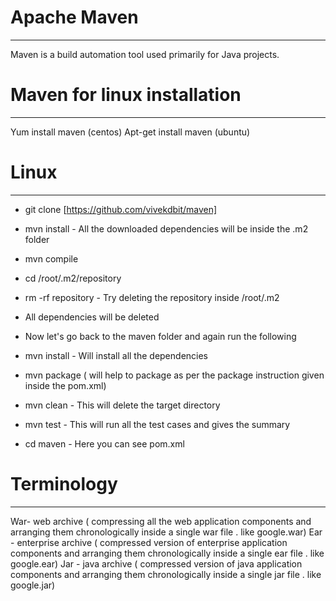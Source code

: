 # Apache Maven
---------------------
Maven is a build automation tool used primarily for Java projects.

# Maven for linux installation
---------------------
Yum install maven (centos)
Apt-get install maven (ubuntu)

# Linux 
---------------------
- git clone [https://github.com/vivekdbit/maven]
- mvn install - All the downloaded dependencies will be inside the .m2 folder
- mvn compile 
- cd /root/.m2/repository
- rm -rf repository - Try deleting the repository inside /root/.m2

- All dependencies will be deleted 
- Now let's go back to the maven folder and again run the following
- mvn install - Will install all the dependencies
- mvn package ( will help to package as per the package instruction given inside the pom.xml)
- mvn clean - This will delete the target directory 
- mvn test - This will run all the test cases and gives the summary 
- cd maven - Here you can see pom.xml

# Terminology
---------------------
War- web archive ( compressing all the web application components and arranging them chronologically inside a single war file . like google.war)
Ear - enterprise archive ( compressed version of enterprise application components and arranging them chronologically inside a single ear file . like google.ear)
Jar - java archive  ( compressed version of java application components and arranging them chronologically inside a single jar file . like google.jar)

